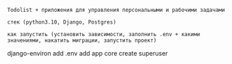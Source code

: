 

    Todolist + приложения для управления персональными и рабочими задачами

    стек (python3.10, Django, Postgres)

    как запустить (установить зависимости, заполнить .env + какими значениями, накатить миграции, запустить проект)


django-environ
add .env
add app core
create superuser